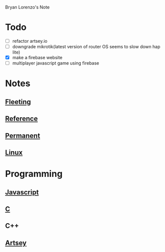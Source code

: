 Bryan Lorenzo's Note

# Todo
- [ ] refactor artsey.io
- [ ] downgrade mikrotik(latest version of router OS seems to slow down hap lite)
- [X] make a firebase website
- [ ] multiplayer javascript game using firebase

# Notes
## [Fleeting](fleeting/fleeting.md) 
## [Reference](reference/reference.md) 
## [Permanent](permanent/permanent.md) 


## [Linux](Linux.md)

# Programming
## [Javascript](Javascript.md)
## [C](C.md)
## C++
## [Artsey](Artsey.md)

